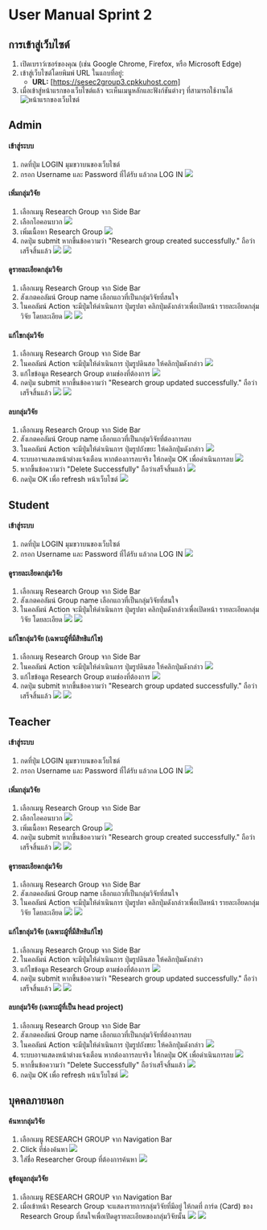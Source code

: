 # User Manual Sprint 2

## การเข้าสู่เว็บไซต์
1. เปิดเบราว์เซอร์ของคุณ (เช่น Google Chrome, Firefox, หรือ Microsoft Edge)
2. เข้าสู่เว็บไซต์โดยพิมพ์ URL ในแถบที่อยู่:
   - **URL:** [https://sesec2group3.cpkkuhost.com]
3. เมื่อเข้าสู่หน้าแรกของเว็บไซต์แล้ว จะเห็นเมนูหลักและฟังก์ชันต่างๆ ที่สามารถใช้งานได้
![หน้าแรกของเว็บไซต์](../img/Home.png)

## Admin

#### เข้าสู่ระบบ
1. กดที่ปุ่ม LOGIN มุมขวาบนของเว็บไซต์
2. กรอก Username และ Password ที่ได้รับ แล้วกด LOG IN
![](../img/Login.png)

#### เพิ่มกลุ่มวิจัย
1. เลือกเมนู Research Group จาก Side Bar
2. เลือกไอคอนบวก
![](../img/ResearchGroupManage.png)
3. เพิ่มเนื้อหา Research Group
![](../img/ResearchGruopFill.png)
4. กดปุ่ม submit หากขึ้นข้อความว่า "Research group created successfully." ถือว่าเสร็จสิ้นแล้ว
![](../img/ResearchGroupAddSubmit.png)
![](../img/ResearchGroupAddSuccess.png)

#### ดูรายละเอียดกลุ่มวิจัย
1. เลือกเมนู Research Group จาก Side Bar
2. สังเกตคอลัมน์ Group name เลือกแถวที่เป็นกลุ่มวิจัยที่สนใจ
3. ในคอลัมน์ Action จะมีปุ่มให้ดำเนินการ ปุ่มรูปตา คลิกปุ่มดังกล่าวเพื่อเปิดหน้า รายละเอียดกลุ่มวิจัย โดยละเอียด
![](../img/ResearchGroupManage.png)
![](../img/ResearchGroupDetail.png)

#### แก้ไขกลุ่มวิจัย
1. เลือกเมนู Research Group จาก Side Bar
2. ในคอลัมน์ Action จะมีปุ่มให้ดำเนินการ ปุ่มรูปดินสอ ให้คลิกปุ่มดังกล่าว
![](../img/ResearchGroupManage.png)
3. แก้ไขข้อมูล Research Group ตามช่องที่ต้องการ
![](../img/ResearchGroupEdit.png)
4. กดปุ่ม submit หากขึ้นข้อความว่า "Research group updated successfully." ถือว่าเสร็จสิ้นแล้ว
![](../img/ResearchGroupEditSubmit.png)
![](../img/ResearchGroupEditSuccess.png)

#### ลบกลุ่มวิจัย
1. เลือกเมนู Research Group จาก Side Bar
2. สังเกตคอลัมน์ Group name เลือกแถวที่เป็นกลุ่มวิจัยที่ต้องการลบ
3. ในคอลัมน์ Action จะมีปุ่มให้ดำเนินการ ปุ่มรูปถังขยะ ให้คลิกปุ่มดังกล่าว
![](../img/ResearchGroupDelete.png)
4. ระบบอาจแสดงหน้าต่างแจ้งเตือน หากต้องการลบจริง ให้กดปุ่ม OK เพื่อดำเนินการลบ
![](../img/ResearchGroupDeletePopup.png)
5. หากขึ้นข้อความว่า "Delete Successfully" ถือว่าเสร็จสิ้นแล้ว
![](../img/ResearchGroupDeleteSuccess.png)
6. กดปุ่ม OK เพื่อ refresh หน้าเว็บไซต์
![](../img/ResearchGroupDeleteRefresh.png)


## Student

#### เข้าสู่ระบบ
1. กดที่ปุ่ม LOGIN มุมขวาบนของเว็บไซต์
2. กรอก Username และ Password ที่ได้รับ แล้วกด LOG IN
![](../img/Login.png)

#### ดูรายละเอียดกลุ่มวิจัย
1. เลือกเมนู Research Group จาก Side Bar
2. สังเกตคอลัมน์ Group name เลือกแถวที่เป็นกลุ่มวิจัยที่สนใจ
3. ในคอลัมน์ Action จะมีปุ่มให้ดำเนินการ ปุ่มรูปตา คลิกปุ่มดังกล่าวเพื่อเปิดหน้า รายละเอียดกลุ่มวิจัย โดยละเอียด
![](../img/ResearchGroupManage.png)
![](../img/ResearchGroupDetail.png)

#### แก้ไขกลุ่มวิจัย (เฉพาะผู้ที่มีสิทธิแก้ไข)
1. เลือกเมนู Research Group จาก Side Bar
2. ในคอลัมน์ Action จะมีปุ่มให้ดำเนินการ ปุ่มรูปดินสอ ให้คลิกปุ่มดังกล่าว
![](../img/ResearchGroupManage.png)
3. แก้ไขข้อมูล Research Group ตามช่องที่ต้องการ
![](../img/ResearchGroupEdit.png)
4. กดปุ่ม submit หากขึ้นข้อความว่า "Research group updated successfully." ถือว่าเสร็จสิ้นแล้ว
![](../img/ResearchGroupEditSubmit.png)
![](../img/ResearchGroupEditSuccess.png)


## Teacher
#### เข้าสู่ระบบ
1. กดที่ปุ่ม LOGIN มุมขวาบนของเว็บไซต์
2. กรอก Username และ Password ที่ได้รับ แล้วกด LOG IN
![](../img/Login.png)

#### เพิ่มกลุ่มวิจัย
1. เลือกเมนู Research Group จาก Side Bar
2. เลือกไอคอนบวก
![](../img/ResearchGroupManage.png)
3. เพิ่มเนื้อหา Research Group
![](../img/ResearchGruopFill.png)
4. กดปุ่ม submit หากขึ้นข้อความว่า "Research group created successfully." ถือว่าเสร็จสิ้นแล้ว
![](../img/ResearchGroupAddSubmit.png)
![](../img/ResearchGroupAddSuccess.png)

#### ดูรายละเอียดกลุ่มวิจัย
1. เลือกเมนู Research Group จาก Side Bar
2. สังเกตคอลัมน์ Group name เลือกแถวที่เป็นกลุ่มวิจัยที่สนใจ
3. ในคอลัมน์ Action จะมีปุ่มให้ดำเนินการ ปุ่มรูปตา คลิกปุ่มดังกล่าวเพื่อเปิดหน้า รายละเอียดกลุ่มวิจัย โดยละเอียด
![](../img/ResearchGroupManage.png)
![](../img/ResearchGroupDetail.png)

#### แก้ไขกลุ่มวิจัย (เฉพาะผู้ที่มีสิทธิแก้ไข)
1. เลือกเมนู Research Group จาก Side Bar
2. ในคอลัมน์ Action จะมีปุ่มให้ดำเนินการ ปุ่มรูปดินสอ ให้คลิกปุ่มดังกล่าว
3. แก้ไขข้อมูล Research Group ตามช่องที่ต้องการ
![](../img/ResearchGroupEdit.png)
4. กดปุ่ม submit หากขึ้นข้อความว่า "Research group updated successfully." ถือว่าเสร็จสิ้นแล้ว
![](../img/ResearchGroupEditSubmit.png)
![](../img/ResearchGroupEditSuccess.png)

#### ลบกลุ่มวิจัย (เฉพาะผู้ที่เป็น head project)
1. เลือกเมนู Research Group จาก Side Bar
2. สังเกตคอลัมน์ Group name เลือกแถวที่เป็นกลุ่มวิจัยที่ต้องการลบ
3. ในคอลัมน์ Action จะมีปุ่มให้ดำเนินการ ปุ่มรูปถังขยะ ให้คลิกปุ่มดังกล่าว
![](../img/ResearchGroupDelete.png)
4. ระบบอาจแสดงหน้าต่างแจ้งเตือน หากต้องการลบจริง ให้กดปุ่ม OK เพื่อดำเนินการลบ
![](../img/ResearchGroupDeletePopup.png)
5. หากขึ้นข้อความว่า "Delete Successfully" ถือว่าเสร็จสิ้นแล้ว
![](../img/ResearchGroupDeleteSuccess.png)
6. กดปุ่ม OK เพื่อ refresh หน้าเว็บไซต์
![](../img/ResearchGroupDeleteRefresh.png)


## บุคคลภายนอก

#### ค้นหากลุ่มวิจัย
1. เลือกเมนู RESEARCH GROUP จาก Navigation Bar
2. Click ที่ช่องค้นหา
![](../img/ResearchGroupSearch.png)
3. ใส่ชื่อ Researcher Group ที่ต้องการค้นหา
![](../img/ResearchGroupSearching.png)

#### ดูข้อมูลกลุ่มวิจัย
1. เลือกเมนู RESEARCH GROUP จาก Navigation Bar
2. เมื่อเข้าหน้า Research Group จะแสดงรายการกลุ่มวิจัยที่มีอยู่ ให้กดที่ การ์ด (Card) ของ Research Group ที่สนใจเพื่อเปิดดูรายละเอียดของกลุ่มวิจัยนั้น
![](../img/ResearchGroupSelect.png)
![](../img/ResearchGroupHomeDetail.png)
